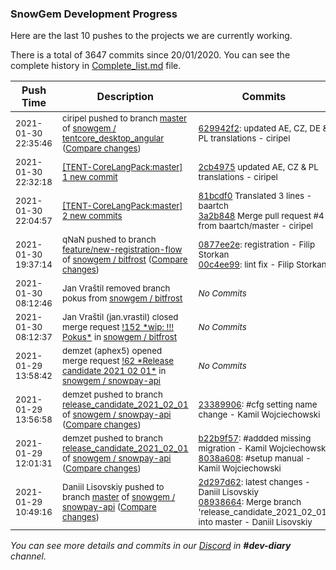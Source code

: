 
### SnowGem Development Progress

Here are the last 10 pushes to the projects we are currently working.

There is a total of 3647 commits since 20/01/2020. You can see the complete history in
 [Complete_list.md](Complete_list.md) file.

| Push Time | Description | Commits |
| --- | --- | --- |
| <sub>2021-01-30 22:35:46</sub> | <sub>ciripel pushed to branch [master](https://gitlab.com/snowgem/tentcore_desktop_angular/commits/master) of [snowgem / tentcore\_desktop\_angular](https://gitlab.com/snowgem/tentcore_desktop_angular) ([Compare changes](https://gitlab.com/snowgem/tentcore_desktop_angular/compare/1a5daf3e75bc75ade97248cd7afeb9eef13b21fe...629942f2f7806540b947ae2aeb148e25ef97e59c))</sub> | <sub>[629942f2](https://gitlab.com/snowgem/tentcore_desktop_angular/-/commit/629942f2f7806540b947ae2aeb148e25ef97e59c): updated AE, CZ, DE & PL translations - ciripel</sub> |
| <sub>2021-01-30 22:32:18</sub> | <sub>[[TENT-CoreLangPack:master] 1 new commit](https://github.com/TENTOfficial/TENT-CoreLangPack/commit/2cb4975de2580bdd936a4f74e0b9b6f208702eab)</sub> | <sub>[2cb4975](https://github.com/TENTOfficial/TENT-CoreLangPack/commit/2cb4975de2580bdd936a4f74e0b9b6f208702eab) updated AE, CZ & PL translations - ciripel</sub> |
| <sub>2021-01-30 22:04:57</sub> | <sub>[[TENT-CoreLangPack:master] 2 new commits](https://github.com/TENTOfficial/TENT-CoreLangPack/compare/3d129648e90d...3a2b848695f9)</sub> | <sub>[81bcdf0](https://github.com/TENTOfficial/TENT-CoreLangPack/commit/81bcdf07bb75f8fa3f7d56323a911af32bcaabaa) Translated 3 lines - baartch<br>[3a2b848](https://github.com/TENTOfficial/TENT-CoreLangPack/commit/3a2b848695f948f1ba37ae44d6b8e7add5d2504c) Merge pull request #4 from baartch/master - ciripel</sub> |
| <sub>2021-01-30 19:37:14</sub> | <sub>qNaN pushed to branch [feature/new\-registration\-flow](https://gitlab.com/snowgem/bitfrost/commits/feature/new-registration-flow) of [snowgem / bitfrost](https://gitlab.com/snowgem/bitfrost) ([Compare changes](https://gitlab.com/snowgem/bitfrost/compare/3c02ceb8085e1de276b4e275e4ac9e0fe02d149b...00c4ee9948e48ff5169207eb17e8d618acf9922c))</sub> | <sub>[0877ee2e](https://gitlab.com/snowgem/bitfrost/-/commit/0877ee2e29c7ced19f2a379b05ea3cb6e2314448): registration - Filip Storkan<br>[00c4ee99](https://gitlab.com/snowgem/bitfrost/-/commit/00c4ee9948e48ff5169207eb17e8d618acf9922c): lint fix - Filip Storkan</sub> |
| <sub>2021-01-30 08:12:46</sub> | <sub>Jan Vraštil removed branch pokus from [snowgem / bitfrost](https://gitlab.com/snowgem/bitfrost)</sub> | <sub>_No Commits_</sub> |
| <sub>2021-01-30 08:12:37</sub> | <sub>Jan Vraštil (jan.vrastil) closed merge request [\!152 \*wip: \!\!\! Pokus\*](https://gitlab.com/snowgem/bitfrost/-/merge_requests/152) in [snowgem / bitfrost](https://gitlab.com/snowgem/bitfrost)</sub> | <sub>_No Commits_</sub> |
| <sub>2021-01-29 13:58:42</sub> | <sub>demzet (aphex5) opened merge request [\!62 \*Release candidate 2021 02 01\*](https://gitlab.com/snowgem/snowpay-api/-/merge_requests/62) in [snowgem / snowpay\-api](https://gitlab.com/snowgem/snowpay-api)</sub> | <sub>_No Commits_</sub> |
| <sub>2021-01-29 13:56:58</sub> | <sub>demzet pushed to branch [release\_candidate\_2021\_02\_01](https://gitlab.com/snowgem/snowpay-api/commits/release_candidate_2021_02_01) of [snowgem / snowpay\-api](https://gitlab.com/snowgem/snowpay-api) ([Compare changes](https://gitlab.com/snowgem/snowpay-api/compare/8038a608f7270af69ba873cf4f15be61578a78a0...233899068cd12d65be733cf8be087343e38d9d98))</sub> | <sub>[23389906](https://gitlab.com/snowgem/snowpay-api/-/commit/233899068cd12d65be733cf8be087343e38d9d98): #cfg setting name change - Kamil Wojciechowski</sub> |
| <sub>2021-01-29 12:01:31</sub> | <sub>demzet pushed to branch [release\_candidate\_2021\_02\_01](https://gitlab.com/snowgem/snowpay-api/commits/release_candidate_2021_02_01) of [snowgem / snowpay\-api](https://gitlab.com/snowgem/snowpay-api) ([Compare changes](https://gitlab.com/snowgem/snowpay-api/compare/2d297d622e3e0eab8670e293280c8c00b8a9d618...8038a608f7270af69ba873cf4f15be61578a78a0))</sub> | <sub>[b22b9f57](https://gitlab.com/snowgem/snowpay-api/-/commit/b22b9f57cd805cc4a9e9587051b90114601143ad): #addded missing migration - Kamil Wojciechowski<br>[8038a608](https://gitlab.com/snowgem/snowpay-api/-/commit/8038a608f7270af69ba873cf4f15be61578a78a0): #setup manual - Kamil Wojciechowski</sub> |
| <sub>2021-01-29 10:49:16</sub> | <sub>Daniil Lisovskiy pushed to branch [master](https://gitlab.com/snowgem/snowpay-api/commits/master) of [snowgem / snowpay\-api](https://gitlab.com/snowgem/snowpay-api) ([Compare changes](https://gitlab.com/snowgem/snowpay-api/compare/c6da7037c13960918752764bbc074cb6c0f739d6...089386645754cf979f6644c34e451075ed8600bf))</sub> | <sub>[2d297d62](https://gitlab.com/snowgem/snowpay-api/-/commit/2d297d622e3e0eab8670e293280c8c00b8a9d618): latest changes - Daniil Lisovskiy<br>[08938664](https://gitlab.com/snowgem/snowpay-api/-/commit/089386645754cf979f6644c34e451075ed8600bf): Merge branch 'release_candidate_2021_02_01' into master - Daniil Lisovskiy</sub> |

_You can see more details and commits in our [Discord](https://discord.gg/zumGnbg) in **#dev-diary** channel._
